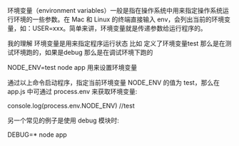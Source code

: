 
环境变量（environment variables）一般是指在操作系统中用来指定操作系统运行环境的一些参数。在 Mac 和 Linux 的终端直接输入 env，会列出当前的环境变量，如：USER=xxx。简单来讲，环境变量就是传递参数给运行程序的。

我的理解 环境变量是用来指定程序运行状态 比如 定义了环境变量test 那么是在测试环境跑的，如果是debug 那么是在调试环境下跑的

NODE_ENV=test node app  用来设置环境变量

通过以上命令启动程序，指定当前环境变量 NODE_ENV 的值为 test，那么在 app.js 中可通过 process.env 来获取环境变量:

console.log(process.env.NODE_ENV) //test

另一个常见的例子是使用 debug 模块时:

DEBUG=* node app